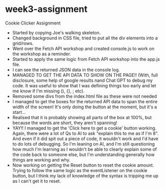# week3-assignment

Cookie Clicker Assignment

- Started by copying Joe's walking skeleton.
- Changed background in CSS file, tried to put all the div elements into a grid/rows.
- Went over the Fetch API workshop and created console.js to work on the workshop as a reminder.
- Started to apply the same logic from Fetch API workshop into the app.js file.
- I can see the returned JSON data in the console log.
- MANAGED TO GET THE API DATA TO SHOW ON THE PAGE!! (With, full disclosure, some help of google results nand Chat GPT to debug my code. It was useful to show that I was defining things too early and let me know if I'm missing (), {}, ; etc).
- Removed some divs from the index.html file as these were not needed
- I managed to get the boxes for the returned API data to span the entire width of the screen! It's only doing the button at the moment, but it's a start...
- Realised that it is probably showing all parts of the box at 100%, but because the words are short, they aren't spanning!
- YAY!! I managed to get the 'Click here to get a cookie' button working. Again, there were a lot of Qs to AI to ask "explain this to me as if I'm 8". And even if it did spit out a piece of code, it wouldn't work and I'd have to do lots of debugging. So I'm leaning on AI, and I'm still questioning how much I'm learning as I wouldn't be able to clearly explain some of the code back to someone else, but I'm understanding generally how things are working and why.
- Now working on getting the Reset button to reset the cookie amount. Trying to follow the same logic as the eventListener on the cookie button, but I think my lack of knowledge of the syntax is tripping me up as I can't get it to reset.
